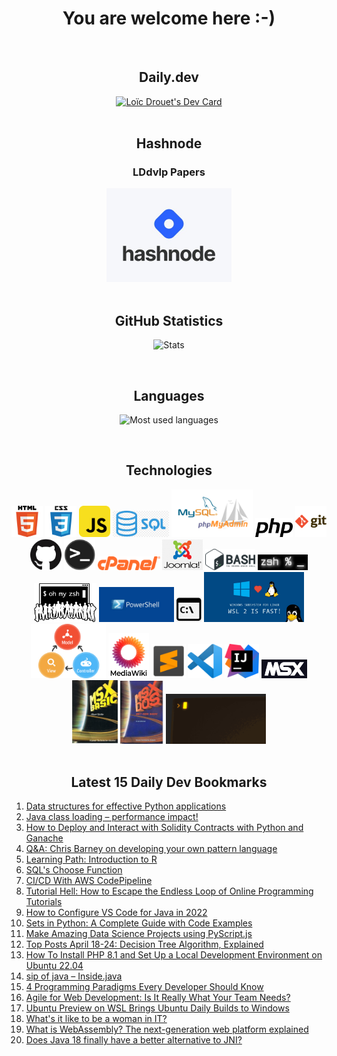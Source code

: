 <h1 align="center"> You are welcome here :-)</h1>

<br />

<div align="center">
    <h2>Daily.dev</h2>    
    <a href="https://app.daily.dev/LDdvlp">
        <img
            src="https://api.daily.dev/devcards/6a2db644d7b342d5924aa8a261fc3c97.png?r=d2h" width="400"
            alt="Loïc Drouet's Dev Card" 
        />
    </a>
</div>

<br />

<div align="center">
    <h2>Hashnode</h2>
    <h3>LDdvlp Papers</h3>
    <a href="https://lddvlp.hashnode.dev/">
        <img 
            src="/images/00-hashnode-logo.jfif" 
            width="200" alt="LDdvlp Papers" 
        />
    </a>
</div>

<br />

<div align="center">
    <h2>GitHub Statistics</h2>
    
![Stats](https://github-readme-stats.vercel.app/api?username=lddvlp&show_icons=true&theme=radical&count_private=true)

</div>

<br />

<div align="center">
    <h2>Languages</h2>

![Most used languages](https://github-readme-stats.vercel.app/api/top-langs/?username=lddvlp)

</div>

<br />

<div align="center">
    <h2>Technologies</h2>

<!-- Image #01    -->
<img alt="HTML5" width="50px" src="https://raw.githubusercontent.com/github/explore/80688e429a7d4ef2fca1e82350fe8e3517d3494d/topics/html/html.png" />

<!-- Image #02    -->
<img alt="CSS3" width="50px" src="https://raw.githubusercontent.com/github/explore/80688e429a7d4ef2fca1e82350fe8e3517d3494d/topics/css/css.png" />

<!-- Image #03    -->
<img alt="JavaScript" width="50px"   src="/images/03-javascript-logo.png" />

<!-- Image #04    -->
<img alt="SQL" width="90px" src="/images/04-sql-logo.jpg" />

<!-- Image #05    -->
<img alt="phpMyAdmin-MySQL" width="130px" src="/images/05-phpmyadmin-mysql-logo.png" />

<!-- Image #06    -->
<img alt="PHP" width="60px" src="/images/06-php-logo-alt.png" />

<!-- Image #07    -->
<img alt="Git" width="50px" src="https://raw.githubusercontent.com/github/explore/80688e429a7d4ef2fca1e82350fe8e3517d3494d/topics/git/git.png" />

<!-- Image #08    -->
<img alt="GitHub" width="50px" src="https://raw.githubusercontent.com/github/explore/78df643247d429f6cc873026c0622819ad797942/topics/github/github.png" />

<!-- Image #09    -->
<img alt="Shell" width="50px" src="https://raw.githubusercontent.com/github/explore/80688e429a7d4ef2fca1e82350fe8e3517d3494d/topics/terminal/terminal.png" />

<!-- Image #10    -->
<img alt="cPanel" width="100px" src="/images/10-cpanel-logo.png" />

<!-- Image #11    -->
<img alt="Joomla!" width="65px" src="/images/11-joomla-logo.png" />

<!-- Image #12    -->
<img alt="Bash" width="80px" src="/images/12-bash-logo.png" />

<!-- Image #13    -->
<img alt="Zsh" width="80px" src="/images/13-zsh-logo.gif" />

<!-- Image #14    -->
<img alt="Oh My Zsh" width="100px" src="/images/14-oh_my_zsh-logo.png" />

<!-- Image #15    -->
<img alt="PowerShell" width="120px" src="/images/15-powershell-logo.jpg" />

<!-- Image #16    -->
<img alt="cmd" width="40px" src="/images/16-cmd-logo.png" />

<!-- Image #17    -->
<img alt="WSL2" width="160px" src="/images/17-wsl2-logo.jpg" />

<!-- Image #18    -->
<img alt="MVC" width="120px" src="/images/18-mvc-logo.jpg" />

<!-- Image #19    -->
<img alt="MediaWiki" width="65px" src="/images/19-mediawiki-logo.png" />

<!-- Image #90    -->
<img alt="Sublime Text" width="55px" src="/images/90-sublime_text-logo.png" />

<!-- Image #91    -->
<img alt="VS Code" width="55px" src="/images/91-vs_code-logo.png" />

<!-- Image #92    -->
<img alt="IntelliJ IDEA" width="55px" src="/images/92-intellij_idea.png" />

<!-- Image #95   -->
<img alt="MSX" width="73px" src="/images/95-msx-logo.png" />

<!-- Image #96    -->
<img alt="MSX-BASIC" width="73px" src="/images/96-msx_ basic-logo.jfif" />

<!-- Image #97    -->
<img alt="MSX-DOS" width="69px" src="/images/97-msx_dos-logo.jpg" />

<!-- Image #99    -->
<img alt="Amber Terminal" width="160px" src="/images/98-amber_terminal.gif" />

</div>

<br />

<div align="center">
    <h2>Latest 15 Daily Dev Bookmarks</h2>
</div>

<!-- daily.dev BOOKMARKS:START -->
1. [Data structures for effective Python applications](https://app.daily.dev/posts/-xYRNg1qr?utm_source=rss&utm_medium=bookmarks&utm_campaign=Yaq6rDv_C)
2. [Java class loading – performance impact!](https://app.daily.dev/posts/YjQ9_yoFj?utm_source=rss&utm_medium=bookmarks&utm_campaign=Yaq6rDv_C)
3. [How to Deploy and Interact with Solidity Contracts with Python and Ganache](https://app.daily.dev/posts/ZQcDqKaAv?utm_source=rss&utm_medium=bookmarks&utm_campaign=Yaq6rDv_C)
4. [Q&amp;A: Chris Barney on developing your own pattern language](https://app.daily.dev/posts/yKRbQLxDE?utm_source=rss&utm_medium=bookmarks&utm_campaign=Yaq6rDv_C)
5. [Learning Path: Introduction to R](https://app.daily.dev/posts/RmO9IuQaW?utm_source=rss&utm_medium=bookmarks&utm_campaign=Yaq6rDv_C)
6. [SQL&#39;s Choose Function](https://app.daily.dev/posts/JDT2u7YPO?utm_source=rss&utm_medium=bookmarks&utm_campaign=Yaq6rDv_C)
7. [CI/CD With AWS CodePipeline](https://app.daily.dev/posts/kZwulCc-L?utm_source=rss&utm_medium=bookmarks&utm_campaign=Yaq6rDv_C)
8. [Tutorial Hell: How to Escape the Endless Loop of Online Programming Tutorials](https://app.daily.dev/posts/PkFMXLacM?utm_source=rss&utm_medium=bookmarks&utm_campaign=Yaq6rDv_C)
9. [How to Configure VS Code for Java in 2022](https://app.daily.dev/posts/ZLfJXkg04?utm_source=rss&utm_medium=bookmarks&utm_campaign=Yaq6rDv_C)
10. [Sets in Python: A Complete Guide with Code Examples](https://app.daily.dev/posts/VuQ-wT2rd?utm_source=rss&utm_medium=bookmarks&utm_campaign=Yaq6rDv_C)
11. [Make Amazing Data Science Projects using PyScript.js](https://app.daily.dev/posts/HX-ZMCoqV?utm_source=rss&utm_medium=bookmarks&utm_campaign=Yaq6rDv_C)
12. [Top Posts April 18-24: Decision Tree Algorithm, Explained](https://app.daily.dev/posts/T2DLzSPO6?utm_source=rss&utm_medium=bookmarks&utm_campaign=Yaq6rDv_C)
13. [How To Install PHP 8.1 and Set Up a Local Development Environment on Ubuntu 22.04](https://app.daily.dev/posts/fNWn-YGm_?utm_source=rss&utm_medium=bookmarks&utm_campaign=Yaq6rDv_C)
14. [sip of java – Inside.java](https://app.daily.dev/posts/_UOmAd3jg?utm_source=rss&utm_medium=bookmarks&utm_campaign=Yaq6rDv_C)
15. [4 Programming Paradigms Every Developer Should Know](https://app.daily.dev/posts/uxuyos6fO?utm_source=rss&utm_medium=bookmarks&utm_campaign=Yaq6rDv_C)
16. [Agile for Web Development: Is It Really What Your Team Needs?](https://app.daily.dev/posts/jZS3QuDf2?utm_source=rss&utm_medium=bookmarks&utm_campaign=Yaq6rDv_C)
17. [Ubuntu Preview on WSL Brings Ubuntu Daily Builds to Windows](https://app.daily.dev/posts/hD66cX5bj?utm_source=rss&utm_medium=bookmarks&utm_campaign=Yaq6rDv_C)
18. [What&#39;s it like to be a woman in IT?](https://app.daily.dev/posts/Oz1PqP_Ma?utm_source=rss&utm_medium=bookmarks&utm_campaign=Yaq6rDv_C)
19. [What is WebAssembly? The next-generation web platform explained](https://app.daily.dev/posts/wyBbCFnpH?utm_source=rss&utm_medium=bookmarks&utm_campaign=Yaq6rDv_C)
20. [Does Java 18 finally have a better alternative to JNI?](https://app.daily.dev/posts/cY6yLlon7?utm_source=rss&utm_medium=bookmarks&utm_campaign=Yaq6rDv_C)

<!-- daily.dev BOOKMARKS:END -->
